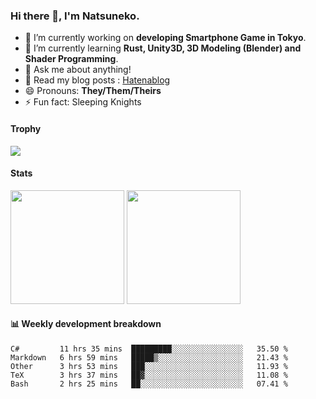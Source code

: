 ### Hi there 👋, I'm Natsuneko.

<!--
**mika-f/mika-f** is a ✨ _special_ ✨ repository because its `README.md` (this file) appears on your GitHub profile.

Here are some ideas to get you started:

- 🔭 I’m currently working on ...
- 🌱 I’m currently learning ...
- 👯 I’m looking to collaborate on ...
- 🤔 I’m looking for help with ...
- 💬 Ask me about ...
- 📫 How to reach me: ...
- 😄 Pronouns: ...
- ⚡ Fun fact: ...
-->

- 🔭 I’m currently working on **developing Smartphone Game in Tokyo**.
- 🌱 I’m currently learning **Rust, Unity3D, 3D Modeling (Blender) and Shader Programming**.
- 💬 Ask me about anything!
- 📝 Read my blog posts : [Hatenablog](https://mikazuki.hatenablog.jp/)
- 😄 Pronouns: **They/Them/Theirs**
- ⚡ Fun fact: Sleeping Knights

#### Trophy

<img src="https://github-profile-trophy.vercel.app/?username=mika-f&no-frame=true&row=1&column=6" />

#### Stats

<p>
  <img src="https://github-readme-stats.vercel.app/api?username=mika-f" height="182" />
  <img src="https://github-readme-stats.vercel.app/api/top-langs/?username=mika-f&layout=compact" height="182" />
</p>


#### 📊 Weekly development breakdown

<!--START_SECTION:waka-->
```text
C#         11 hrs 35 mins  █████████░░░░░░░░░░░░░░░░   35.50 % 
Markdown   6 hrs 59 mins   █████▒░░░░░░░░░░░░░░░░░░░   21.43 % 
Other      3 hrs 53 mins   ███░░░░░░░░░░░░░░░░░░░░░░   11.93 % 
TeX        3 hrs 37 mins   ██▓░░░░░░░░░░░░░░░░░░░░░░   11.08 % 
Bash       2 hrs 25 mins   ██░░░░░░░░░░░░░░░░░░░░░░░   07.41 % 
```
<!--END_SECTION:waka-->
